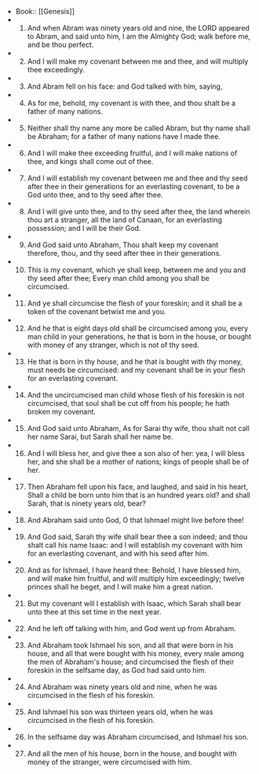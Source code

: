 - Book:: [[Genesis]]
- 1. And when Abram was ninety years old and nine, the LORD appeared to Abram, and said unto him, I am the Almighty God; walk before me, and be thou perfect.
- 2. And I will make my covenant between me and thee, and will multiply thee exceedingly.
- 3. And Abram fell on his face: and God talked with him, saying,
- 4. As for me, behold, my covenant is with thee, and thou shalt be a father of many nations.
- 5. Neither shall thy name any more be called Abram, but thy name shall be Abraham; for a father of many nations have I made thee.
- 6. And I will make thee exceeding fruitful, and I will make nations of thee, and kings shall come out of thee.
- 7. And I will establish my covenant between me and thee and thy seed after thee in their generations for an everlasting covenant, to be a God unto thee, and to thy seed after thee.
- 8. And I will give unto thee, and to thy seed after thee, the land wherein thou art a stranger, all the land of Canaan, for an everlasting possession; and I will be their God.
- 9. And God said unto Abraham, Thou shalt keep my covenant therefore, thou, and thy seed after thee in their generations.
- 10. This is my covenant, which ye shall keep, between me and you and thy seed after thee; Every man child among you shall be circumcised.
- 11. And ye shall circumcise the flesh of your foreskin; and it shall be a token of the covenant betwixt me and you.
- 12. And he that is eight days old shall be circumcised among you, every man child in your generations, he that is born in the house, or bought with money of any stranger, which is not of thy seed.
- 13. He that is born in thy house, and he that is bought with thy money, must needs be circumcised: and my covenant shall be in your flesh for an everlasting covenant.
- 14. And the uncircumcised man child whose flesh of his foreskin is not circumcised, that soul shall be cut off from his people; he hath broken my covenant.
- 15. And God said unto Abraham, As for Sarai thy wife, thou shalt not call her name Sarai, but Sarah shall her name be.
- 16. And I will bless her, and give thee a son also of her: yea, I will bless her, and she shall be a mother of nations; kings of people shall be of her.
- 17. Then Abraham fell upon his face, and laughed, and said in his heart, Shall a child be born unto him that is an hundred years old? and shall Sarah, that is ninety years old, bear?
- 18. And Abraham said unto God, O that Ishmael might live before thee!
- 19. And God said, Sarah thy wife shall bear thee a son indeed; and thou shalt call his name Isaac: and I will establish my covenant with him for an everlasting covenant, and with his seed after him.
- 20. And as for Ishmael, I have heard thee: Behold, I have blessed him, and will make him fruitful, and will multiply him exceedingly; twelve princes shall he beget, and I will make him a great nation.
- 21. But my covenant will I establish with Isaac, which Sarah shall bear unto thee at this set time in the next year.
- 22. And he left off talking with him, and God went up from Abraham.
- 23. And Abraham took Ishmael his son, and all that were born in his house, and all that were bought with his money, every male among the men of Abraham's house; and circumcised the flesh of their foreskin in the selfsame day, as God had said unto him.
- 24. And Abraham was ninety years old and nine, when he was circumcised in the flesh of his foreskin.
- 25. And Ishmael his son was thirteen years old, when he was circumcised in the flesh of his foreskin.
- 26. In the selfsame day was Abraham circumcised, and Ishmael his son.
- 27. And all the men of his house, born in the house, and bought with money of the stranger, were circumcised with him.
